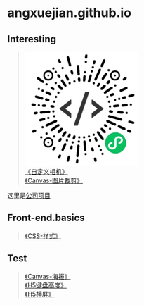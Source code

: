 # angxuejian.github.io

## Interesting
> ![Moto UI示例](image/a.jpg)<br>
> [《自定义相机》](works/camera)<br>
> [《Canvas-图片裁剪》](works/picture-cropping/public)<br>

这里是[公司项目](works/work.md)

## Front-end.basics
> [《CSS-样式》](front-end.basics/css.html)

## Test
> [《Canvas-海报》](works/canvas-poster/public)<br>
> [《H5键盘高度》](works/keyboard-height)<br>
> [《H5横屏》](works/horizontal-screen-animation)<br>
